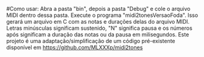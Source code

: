 #Como usar:
Abra a pasta "bin", depois a pasta "Debug" e cole o arquivo MIDI dentro dessa pasta. Execute o programa "midi2tonesVersaoFoda". Isso gerará um arquivo em C com as notas e durações delas do arquivo MIDI.
Letras minúsculas significam sustenido, "N" significa pausa e os números após significam a duração das notas ou da pausa em milisegundos.
Este projeto é uma adaptação/simplificação de um código pré-existente disponível em https://github.com/MLXXXp/midi2tones
